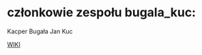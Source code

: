 # członkowie zespołu bugala_kuc:
Kacper Bugała
Jan Kuc

[WIKI](https://github.com/pw-eiti-anro-21l/bugala_kuc.wiki.git)
